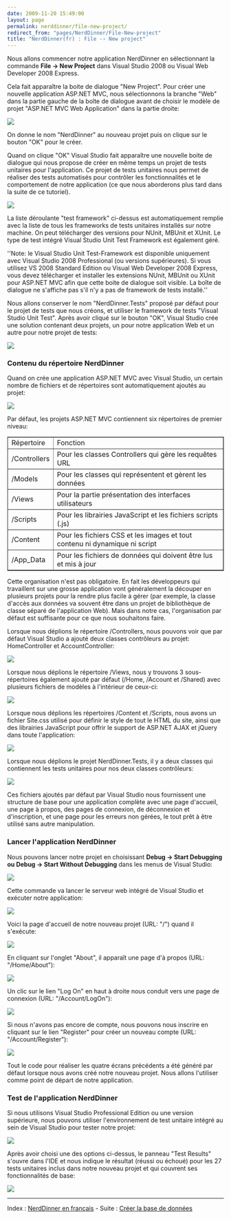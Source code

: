 ```yaml
---
date: 2009-11-20 15:49:00
layout: page
permalink: nerddinner/file-new-project/
redirect_from: "pages/NerdDinner/File-New-project"
title: "NerdDinner(fr) : File -› New project"
---
```


Nous allons commencer notre application NerdDinner en sélectionnant la
commande **File -&gt; New Project** dans Visual Studio 2008 ou
Visual Web Developer 2008 Express.

Cela fait apparaître la boite de dialogue "New Project". Pour créer une
nouvelle application ASP.NET MVC, nous sélectionnons la branche "Web" dans la
partie gauche de la boîte de dialogue avant de choisir le modèle de projet
"ASP.NET MVC Web Application" dans la partie droite:

![](http://nerddinnerbook.s3.amazonaws.com/Images/image008.png)

On donne le nom "NerdDinner" au nouveau projet puis on clique sur le bouton
"OK" pour le créer.

Quand on clique "OK" Visual Studio fait apparaître une nouvelle boite de
dialogue qui nous propose de créer en même temps un projet de tests unitaires
pour l'application. Ce projet de tests unitaires nous permet de réaliser des
tests automatisés pour contrôler les fonctionnalités et le comportement de
notre application (ce que nous aborderons plus tard dans la suite de ce
tutoriel).

![](http://nerddinnerbook.s3.amazonaws.com/Images/image009.png)

La liste déroulante "test framework" ci-dessus est automatiquement remplie
avec la liste de tous les frameworks de tests unitaires installés sur notre
machine. On peut télécharger des versions pour NUnit, MBUnit et XUnit. Le type
de test intégré Visual Studio Unit Test Framework est également géré.

''Note: le Visual Studio Unit Test-Framework est disponible uniquement avec
Visual Studio 2008 Professional (ou versions supérieures). Si vous utilisez VS
2008 Standard Edition ou Visual Web Developer 2008 Express, vous devez
télécharger et installer les extensions NUnit, MBUnit ou XUnit pour ASP.NET MVC
afin que cette boite de dialogue soit visible. La boîte de dialogue ne
s'affiche pas s'il n'y a pas de framework de tests installé.''

Nous allons conserver le nom "NerdDinner.Tests" proposé par défaut pour le
projet de tests que nous créons, et utiliser le framework de tests "Visual
Studio Unit Test". Après avoir cliqué sur le bouton "OK", Visual Studio crée
une solution contenant deux projets, un pour notre application Web et un autre
pour notre projet de tests:

![](http://nerddinnerbook.s3.amazonaws.com/Images/image010.png)

### Contenu du répertoire NerdDinner

Quand on crée une application ASP.NET MVC avec Visual Studio, un certain
nombre de fichiers et de répertoires sont automatiquement ajoutés au
projet:

![](http://nerddinnerbook.s3.amazonaws.com/Images/image011.png)

Par défaut, les projets ASP.NET MVC contiennent six répertoires de premier
niveau:

<table border=\"1\" cellspacing=\"0\" cellpadding=\"0\">
<tr>
<td width=\"123\">Répertoire</td>
<td width=\"491\">Fonction</td>
</tr>
<tr>
<td width=\"123\">/Controllers</td>
<td width=\"491\">Pour les classes Controllers qui gère les requêtes URL</td>
</tr>
<tr>
<td width=\"123\">/Models</td>
<td width=\"491\">Pour les classes qui représentent et gèrent les données</td>
</tr>
<tr>
<td width=\"123\">/Views</td>
<td width=\"491\">Pour la partie présentation des interfaces utilisateurs</td>
</tr>
<tr>
<td width=\"123\">/Scripts</td>
<td width=\"491\">Pour les librairies JavaScript et les fichiers scripts
(.js)</td>
</tr>
<tr>
<td width=\"123\">/Content</td>
<td width=\"491\">Pour les fichiers CSS et les images et tout contenu ni
dynamique ni script</td>
</tr>
<tr>
<td width=\"123\">/App_Data</td>
<td width=\"491\">Pour les fichiers de données qui doivent être lus et mis à
jour</td>
</tr>
</table>
Cette organisation n'est pas obligatoire. En fait les développeurs qui
travaillent sur une grosse application vont généralement la découper en
plusieurs projets pour la rendre plus facile à gérer (par exemple, la classe
d'accès aux données va souvent être dans un projet de bibliothèque de classe
séparé de l'application Web). Mais dans notre cas, l'organisation par défaut
est suffisante pour ce que nous souhaitons faire.

Lorsque nous déplions le répertoire /Controllers, nous pouvons voir que par
défaut Visual Studio a ajouté deux classes contrôleurs au projet:
HomeController et AccountController:

![](http://nerddinnerbook.s3.amazonaws.com/Images/image012.png)

Lorsque nous déplions le répertoire /Views, nous y trouvons 3
sous-répertoires également ajouté par défaut (/Home, /Account et /Shared) avec
plusieurs fichiers de modèles à l'intérieur de ceux-ci:

![](http://nerddinnerbook.s3.amazonaws.com/Images/image013.png)

Lorsque nous déplions les répertoires /Content et /Scripts, nous avons un
fichier Site.css utilisé pour définir le style de tout le HTML du site, ainsi
que des librairies JavaScript pour offrir le support de ASP.NET AJAX et jQuery
dans toute l'application:

![](http://nerddinnerbook.s3.amazonaws.com/Images/image014.png)

Lorsque nous déplions le projet NerdDinner.Tests, il y a deux classes qui
contiennent les tests unitaires pour nos deux classes contrôleurs:

![](http://nerddinnerbook.s3.amazonaws.com/Images/image015.png)

Ces fichiers ajoutés par défaut par Visual Studio nous fournissent une
structure de base pour une application complète avec une page d'accueil, une
page à propos, des pages de connexion, de déconnexion et d'inscription, et une
page pour les erreurs non gérées, le tout prêt à être utilisé sans autre
manipulation.

### Lancer l'application NerdDinner

Nous pouvons lancer notre projet en choisissant __Debug -&gt; Start
Debugging **ou** Debug -&gt; Start Without Debugging__ dans les
menus de Visual Studio:

![](http://nerddinnerbook.s3.amazonaws.com/Images/image016.png)

Cette commande va lancer le serveur web intégré de Visual Studio et exécuter
notre application:

![](http://nerddinnerbook.s3.amazonaws.com/Images/image017.png)

Voici la page d'accueil de notre nouveau projet (URL: "/") quand il
s'exécute:

![](http://nerddinnerbook.s3.amazonaws.com/Images/image018.png)

En cliquant sur l'onglet "About", il apparaît une page d'à propos (URL:
"/Home/About"):

![](http://nerddinnerbook.s3.amazonaws.com/Images/image019.png)

Un clic sur le lien "Log On" en haut à droite nous conduit vers une page de
connexion (URL: "/Account/LogOn"):

![](http://nerddinnerbook.s3.amazonaws.com/Images/image020.png)

Si nous n'avons pas encore de compte, nous pouvons nous inscrire en cliquant
sur le lien "Register" pour créer un nouveau compte (URL:
"/Account/Register"):

![](http://nerddinnerbook.s3.amazonaws.com/Images/image021.png)

Tout le code pour réaliser les quatre écrans précédents a été généré par
défaut lorsque nous avons créé notre nouveau projet. Nous allons l'utiliser
comme point de départ de notre application.

### Test de l'application NerdDinner

Si nous utilisons Visual Studio Professional Edition ou une version
supérieure, nous pouvons utiliser l'environnement de test unitaire intégré au
sein de Visual Studio pour tester notre projet:

![](http://nerddinnerbook.s3.amazonaws.com/Images/image022.png)

Après avoir choisi une des options ci-dessus, le panneau "Test Results"
s'ouvre dans l'IDE et nous indique le résultat (réussi ou échoué) pour les 27
tests unitaires inclus dans notre nouveau projet et qui couvrent ses
fonctionnalités de base:

![](http://nerddinnerbook.s3.amazonaws.com/Images/image023.png)

---
Index : [NerdDinner en français](http://tinyurl.com/NerdDinnerFR) - Suite : [Créer la base de données](/nerddinner/creation-base-donnees/)
